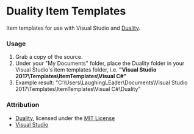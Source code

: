 Duality Item Templates
=======
Item templates for use with Visual Studio and [Duality](http://duality.adamslair.net/).

### Usage
1. Grab a copy of the source.
2. Under your "My Documents" folder, place the Duality folder in your Visual Studio's item templates folder, i.e. **"Visual Studio 2017\Templates\ItemTemplates\Visual C#\"**
3. Example result: "C:\Users\LaughingLEader\Documents\Visual Studio 2017\Templates\ItemTemplates\Visual C#\Duality"

### Attribution
- [Duality](https://github.com/AdamsLair/duality), licensed under the [MIT License](https://github.com/AdamsLair/duality/blob/master/LICENSE)
- [Visual Studio](https://www.visualstudio.com/)
